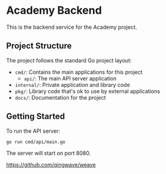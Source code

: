 # Academy Backend

This is the backend service for the Academy project.

## Project Structure

The project follows the standard Go project layout:

- `cmd/`: Contains the main applications for this project
  - `api/`: The main API server application
- `internal/`: Private application and library code
- `pkg/`: Library code that's ok to use by external applications
- `docs/`: Documentation for the project

## Getting Started

To run the API server:

```bash
go run cmd/api/main.go
```

The server will start on port 8080.

https://github.com/qingwave/weave
